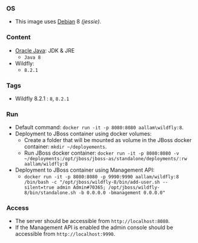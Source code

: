 ### OS
* This image uses [Debian][1] 8 _(jessie)_.

### Content
* [Oracle Java][2]: JDK & JRE
  * `Java 8`
* Wildfly:
  * `8.2.1`

### Tags
* Wildfly 8.2.1 : `8`, `8.2.1`

### Run
* Default command: `docker run -it -p 8080:8080 aallam\wildfly:8`.
* Deployment to JBoss container using docker volumes:
  * Create a folder that will be mounted as volume in the JBoss docker container: `mkdir ~/deployements`. 
  * Run JBoss docker container: `docker run -it -p 8080:8080 -v ~/deployments:/opt/jboss/jboss-as/standalone/deployments/:rw aallam/wildfly:8`
* Deployment to JBoss container using Management API:
  * `docker run -it -p 8080:8080 -p 9990:9990 aallam/wildfly:8 /bin/bash -c "/opt/jboss/wildfly-8/bin/add-user.sh --silent=true admin Admin#70365; /opt/jboss/wildfly-8/bin/standalone.sh -b 0.0.0.0 -bmanagement 0.0.0.0"`

### Access
* The server should be accessible from `http://localhost:8080`. 
* If the Management API is enabled the admin console should be accessible from `http://localhost:9990`.

[1]: https://hub.docker.com/_/debian/
[2]: https://hub.docker.com/r/aallam/oracle-java/
